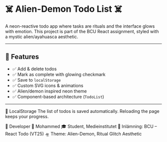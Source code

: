 # ☠️ Alien-Demon Todo List ☠️

A neon-reactive todo app where tasks are rituals and the interface glows with emotion. This project is part of the BCU React assignment, styled with a mystic alien/ayahuasca aesthetic.

---

## 🚀 Features

- ✅ Add & delete todos
- ✅ Mark as complete with glowing checkmark
- ✅ Save to `localStorage`
- ✅ Custom SVG icons & animations
- ✅ Alien/demon inspired neon theme
- ✅ Component-based architecture (`TodoList`)

---

💾 LocalStorage
The list of todos is saved automatically. Reloading the page keeps your progress.

🔮 Developer
👤 Mohammed 
🎓 Student, Medieinstitutet
📅 Inlämning: BCU – React Todo (VT25)
🛸 Theme: Alien-Demon, Ritual Glitch Aesthetic

